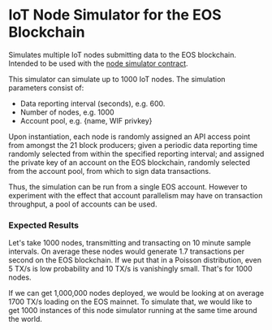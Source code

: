 # IoT Node Simulator for the EOS Blockchain

Simulates multiple IoT nodes submitting data to the EOS blockchain.  Intended to be used with the [node simulator contract](https://github.com/EOSIoT/iot-node-simulator-contract).

This simulator can simulate up to 1000 IoT nodes.  The simulation parameters consist of:
* Data reporting interval (seconds), e.g. 600.
* Number of nodes, e.g. 1000
* Account pool, e.g. {name, WIF privkey}

Upon instantiation, each node is randomly assigned an API access point from amongst the 21 block producers; given a periodic data reporting time randomly selected from within the specified reporting interval; and assigned the private key of an account on the EOS blockchain, randomly selected from the account pool, from which to sign data transactions.

Thus, the simulation can be run from a single EOS account.  However to experiment with the effect that account parallelism may have on transaction throughput, a pool of accounts can be used.

### Expected Results

Let's take 1000 nodes, transmitting and transacting on 10 minute sample intervals.  On average these nodes would generate 1.7 transactions per second on the EOS blockchain.  If we put that in a Poisson distribution, even 5 TX/s is low probability and 10 TX/s is vanishingly small.  That's for 1000 nodes.

If we can get 1,000,000 nodes deployed, we would be looking at on average 1700 TX/s loading on the EOS mainnet.  To simulate that, we would like to get 1000 instances of this node simulator running at the same time around the world.







